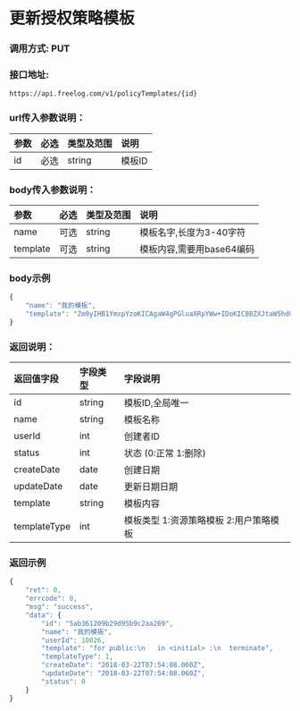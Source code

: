 # 更新授权策略模板


### 调用方式: PUT

### 接口地址:

```
https://api.freelog.com/v1/policyTemplates/{id}
```

### url传入参数说明：

| 参数 | 必选 | 类型及范围 | 说明 |
| :--- | :--- | :--- | :--- |
|id |必选 |string |模板ID |


### body传入参数说明：

| 参数 | 必选 | 类型及范围 | 说明 |
| :--- | :--- | :--- | :--- |
|name|可选|string|模板名字,长度为3-40字符|
|template|可选|string| 模板内容,需要用base64编码|


### body示例

```js
{
	"name": "我的模板",
    "template": "Zm9yIHB1YmxpYzoKICAgaW4gPGluaXRpYWw+IDoKICB0ZXJtaW5hdGU="
}
```

### 返回说明：

| 返回值字段 | 字段类型 | 字段说明 |
| :--- | :--- | :--- |
| id | string | 模板ID,全局唯一 |
| name | string | 模板名称 |
| userId | int | 创建者ID |
| status | int | 状态 (0:正常 1:删除) |
| createDate | date | 创建日期 |
| updateDate | date | 更新日期日期 |
| template | string | 模板内容 |
| templateType | int | 模板类型  1:资源策略模板  2:用户策略模板 |


### 返回示例

```js
{
    "ret": 0,
    "errcode": 0,
    "msg": "success",
    "data": {
        "id": "5ab361209b29d95b9c2aa269",
        "name": "我的模板",
        "userId": 10026,
        "template": "for public:\n   in <initial> :\n  terminate",
        "templateType": 1,
        "createDate": "2018-03-22T07:54:08.060Z",
        "updateDate": "2018-03-22T07:54:08.060Z",
        "status": 0
    }
}
```